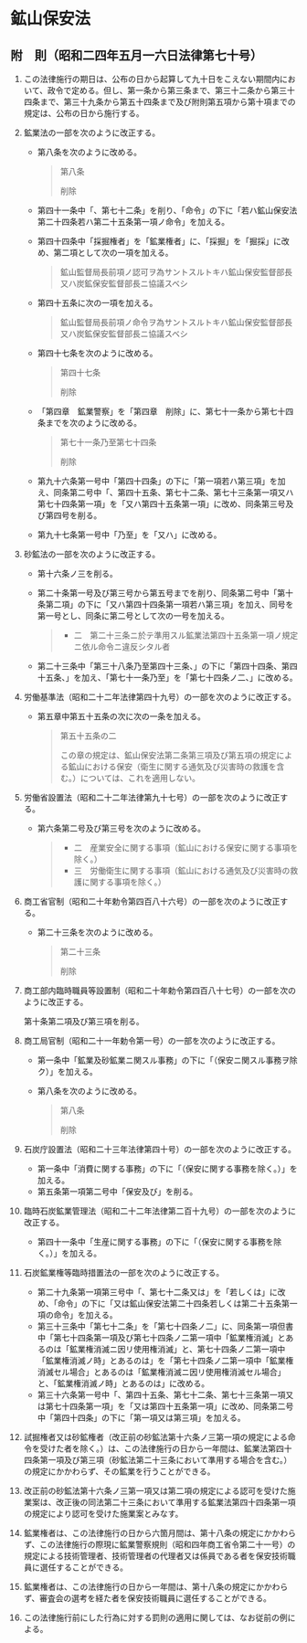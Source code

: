 # 鉱山保安法

## 附　則（昭和二四年五月一六日法律第七十号）

1. この法律施行の期日は、公布の日から起算して九十日をこえない期間内において、政令で定める。但し、第一条から第三条まで、第三十二条から第三十四条まで、第三十九条から第五十四条まで及び附則第五項から第十項までの規定は、公布の日から施行する。
2. 鉱業法の一部を次のように改正する。

    - 第八条を次のように改める。

        > 第八条
        >
        > 削除

    - 第四十一条中「、第七十二条」を削り、「命令」の下に「若ハ鉱山保安法第二十四条若ハ第二十五条第一項ノ命令」を加える。
    - 第四十四条中「採掘権者」を「鉱業権者」に、「採掘」を「掘採」に改め、第二項として次の一項を加える。

        > 鉱山監督局長前項ノ認可ヲ為サントスルトキハ鉱山保安監督部長又ハ炭鉱保安監督部長ニ協議スベシ

    - 第四十五条に次の一項を加える。

        > 鉱山監督局長前項ノ命令ヲ為サントスルトキハ鉱山保安監督部長又ハ炭鉱保安監督部長ニ協議スベシ

    - 第四十七条を次のように改める。

        > 第四十七条
        >
        > 削除

    - 「第四章　鉱業警察」を「第四章　削除」に、第七十一条から第七十四条までを次のように改める。

        > 第七十一条乃至第七十四条
        >
        > 削除

    - 第九十六条第一号中「第四十四条」の下に「第一項若ハ第三項」を加え、同条第二号中「、第四十五条、第七十二条、第七十三条第一項又ハ第七十四条第一項」を「又ハ第四十五条第一項」に改め、同条第三号及び第四号を削る。
    - 第九十七条第一号中「乃至」を「又ハ」に改める。
3. 砂鉱法の一部を次のように改正する。

    - 第十六条ノ三を削る。
    - 第二十条第一号及び第三号から第五号までを削り、同条第二号中「第十条第二項」の下に「又ハ第四十四条第一項若ハ第三項」を加え、同号を第一号とし、同条に第二号として次の一号を加える。

        > - 二　第二十三条ニ於テ準用スル鉱業法第四十五条第一項ノ規定ニ依ル命令ニ違反シタル者

    - 第二十三条中「第三十八条乃至第四十三条、」の下に「第四十四条、第四十五条、」を加え、「第七十一条乃至」を「第七十四条ノ二、」に改める。
4. 労働基準法（昭和二十二年法律第四十九号）の一部を次のように改正する。

    - 第五章中第五十五条の次に次の一条を加える。

        > 第五十五条の二
        >
        > この章の規定は、鉱山保安法第二条第三項及び第五項の規定による鉱山における保安（衛生に関する通気及び災害時の救護を含む。）については、これを適用しない。

5. 労働省設置法（昭和二十二年法律第九十七号）の一部を次のように改正する。

    - 第六条第二号及び第三号を次のように改める。

        > - 二　産業安全に関する事項（鉱山における保安に関する事項を除く。）
        > - 三　労働衛生に関する事項（鉱山における通気及び災害時の救護に関する事項を除く。）

6. 商工省官制（昭和二十年勅令第四百八十六号）の一部を次のように改正する。

    - 第二十三条を次のように改める。

        > 第二十三条
        >
        > 削除

7. 商工部内臨時職員等設置制（昭和二十年勅令第四百八十七号）の一部を次のように改正する。

    第十条第二項及び第三項を削る。

8. 商工局官制（昭和二十一年勅令第一号）の一部を次のように改正する。

    - 第一条中「鉱業及砂鉱業ニ関スル事務」の下に「（保安ニ関スル事務ヲ除ク）」を加える。
    - 第八条を次のように改める。

        > 第八条
        >
        > 削除

9. 石炭庁設置法（昭和二十三年法律第四十号）の一部を次のように改正する。

    - 第一条中「消費に関する事務」の下に「（保安に関する事務を除く。）」を加える。
    - 第五条第一項第二号中「保安及び」を削る。

10. 臨時石炭鉱業管理法（昭和二十二年法律第二百十九号）の一部を次のように改正する。

    - 第四十一条中「生産に関する事務」の下に「（保安に関する事務を除く。）」を加える。

11. 石炭鉱業権等臨時措置法の一部を次のように改正する。

    - 第二十九条第一項第三号中「、第七十二条又は」を「若しくは」に改め、「命令」の下に「又は鉱山保安法第二十四条若しくは第二十五条第一項の命令」を加える。
    - 第三十三条中「第七十二条」を「第七十四条ノ二」に、同条第一項但書中「第七十四条第一項及び第七十四条ノ二第一項中「鉱業権消滅」とあるのは「鉱業権消滅ニ因リ使用権消滅」と、第七十四条ノ二第一項中「鉱業権消滅ノ時」とあるのは」を「第七十四条ノ二第一項中「鉱業権消滅セル場合」とあるのは「鉱業権消滅ニ因リ使用権消滅セル場合」と、「鉱業権消滅ノ時」とあるのは」に改める。
    - 第三十六条第一号中「、第四十五条、第七十二条、第七十三条第一項又は第七十四条第一項」を「又は第四十五条第一項」に改め、同条第二号中「第四十四条」の下に「第一項又は第三項」を加える。

12. 試掘権者又は砂鉱権者（改正前の砂鉱法第十六条ノ三第一項の規定による命令を受けた者を除く。）は、この法律施行の日から一年間は、鉱業法第四十四条第一項及び第三項（砂鉱法第二十三条において準用する場合を含む。）の規定にかかわらず、その鉱業を行うことができる。
13. 改正前の砂鉱法第十六条ノ三第一項又は第二項の規定による認可を受けた施業案は、改正後の同法第二十三条において準用する鉱業法第四十四条第一項の規定により認可を受けた施業案とみなす。
14. 鉱業権者は、この法律施行の日から六箇月間は、第十八条の規定にかかわらず、この法律施行の際現に鉱業警察規則（昭和四年商工省令第二十一号）の規定による技術管理者、技術管理者の代理者又は係員である者を保安技術職員に選任することができる。
15. 鉱業権者は、この法律施行の日から一年間は、第十八条の規定にかかわらず、審査会の選考を経た者を保安技術職員に選任することができる。
16. この法律施行前にした行為に対する罰則の適用に関しては、なお従前の例による。
